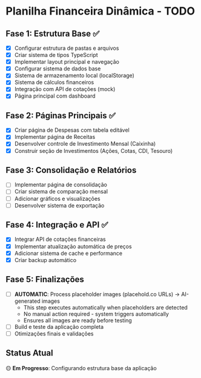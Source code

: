 # Planilha Financeira Dinâmica - TODO

## Fase 1: Estrutura Base ✅
- [x] Configurar estrutura de pastas e arquivos
- [x] Criar sistema de tipos TypeScript
- [x] Implementar layout principal e navegação
- [x] Configurar sistema de dados base
- [x] Sistema de armazenamento local (localStorage)
- [x] Sistema de cálculos financeiros
- [x] Integração com API de cotações (mock)
- [x] Página principal com dashboard

## Fase 2: Páginas Principais ✅
- [x] Criar página de Despesas com tabela editável
- [x] Implementar página de Receitas 
- [x] Desenvolver controle de Investimento Mensal (Caixinha)
- [x] Construir seção de Investimentos (Ações, Cotas, CDI, Tesouro)

## Fase 3: Consolidação e Relatórios
- [ ] Implementar página de consolidação
- [ ] Criar sistema de comparação mensal
- [ ] Adicionar gráficos e visualizações
- [ ] Desenvolver sistema de exportação

## Fase 4: Integração e API ✅
- [x] Integrar API de cotações financeiras
- [x] Implementar atualização automática de preços
- [x] Adicionar sistema de cache e performance
- [x] Criar backup automático

## Fase 5: Finalizações
- [ ] **AUTOMATIC**: Process placeholder images (placehold.co URLs) → AI-generated images
  - This step executes automatically when placeholders are detected
  - No manual action required - system triggers automatically
  - Ensures all images are ready before testing
- [ ] Build e teste da aplicação completa
- [ ] Otimizações finais e validações

## Status Atual
🟡 **Em Progresso**: Configurando estrutura base da aplicação